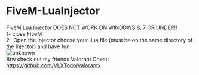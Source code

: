 # FiveM-LuaInjector
FiveM Lua Injector 
DOES NOT WORK ON WINDOWS 8, 7 OR UNDER!!  
1- close FiveM  
2- Open the injector choose your .lua file (must be on the same directory of the injector) and have fun  
![unknown](https://user-images.githubusercontent.com/92219129/155845366-b844d86e-d4f5-41f2-a7a9-2a04899ed48f.png)  
Btw check out my friends Valorant Cheat: https://github.com/VLXTodo/valorantx
